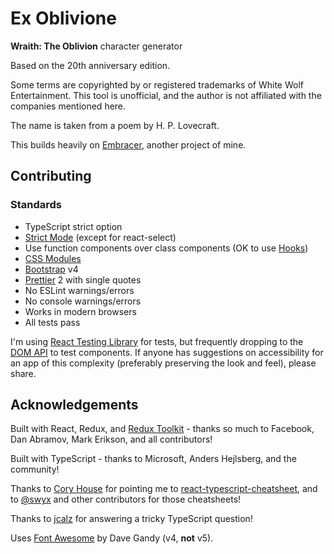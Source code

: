 # Ex Oblivione

**Wraith: The Oblivion** character generator

Based on the 20th anniversary edition.

Some terms are copyrighted by or registered trademarks of White Wolf Entertainment. This tool is unofficial, and the author is not affiliated with the companies mentioned here.

The name is taken from a poem by H. P. Lovecraft.

This builds heavily on [Embracer](https://github.com/TrueWill/embracer), another project of mine.

## Contributing

### Standards

- TypeScript strict option
- [Strict Mode](https://reactjs.org/docs/strict-mode.html) (except for react-select)
- Use function components over class components (OK to use [Hooks](https://reactjs.org/docs/hooks-intro.html))
- [CSS Modules](https://facebook.github.io/create-react-app/docs/adding-a-css-modules-stylesheet)
- [Bootstrap](https://getbootstrap.com/) v4
- [Prettier](https://prettier.io/) 2 with single quotes
- No ESLint warnings/errors
- No console warnings/errors
- Works in modern browsers
- All tests pass

I'm using [React Testing Library](https://github.com/testing-library/react-testing-library) for tests, but frequently dropping to the [DOM API](https://developer.mozilla.org/en-US/docs/Web/API/Document/querySelector) to test components. If anyone has suggestions on accessibility for an app of this complexity (preferably preserving the look and feel), please share.

## Acknowledgements

Built with React, Redux, and [Redux Toolkit](https://redux-toolkit.js.org/) - thanks so much to Facebook, Dan Abramov, Mark Erikson, and all contributors!

Built with TypeScript - thanks to Microsoft, Anders Hejlsberg, and the community!

Thanks to [Cory House](https://www.reactjsconsulting.com/) for pointing me to [react-typescript-cheatsheet](https://github.com/typescript-cheatsheets/react-typescript-cheatsheet), and to [@swyx](https://twitter.com/swyx) and other contributors for those cheatsheets!

Thanks to [jcalz](https://stackoverflow.com/users/2887218/jcalz) for answering a tricky TypeScript question!

Uses [Font Awesome](https://fontawesome.com/) by Dave Gandy (v4, **not** v5).
